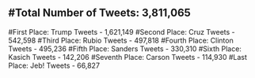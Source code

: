 #Total Number of Tweets: 3,811,065 
---
#First Place: Trump Tweets - 1,621,149
#Second Place: Cruz Tweets - 542,598
#Third Place: Rubio Tweets - 497,818
#Fourth Place: Clinton Tweets - 495,236
#Fifth Place: Sanders Tweets - 330,310
#Sixth Place: Kasich Tweets - 142,206
#Seventh Place: Carson Tweets - 114,930
#Last Place: Jeb! Tweets - 66,827
